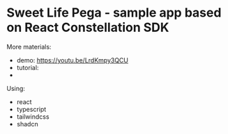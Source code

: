 # Sweet Life Pega - sample app based on React Constellation SDK


More materials:
- demo: https://youtu.be/LrdKmpy3QCU
- tutorial:
-

Using:
- react
- typescript
- tailwindcss
- shadcn
